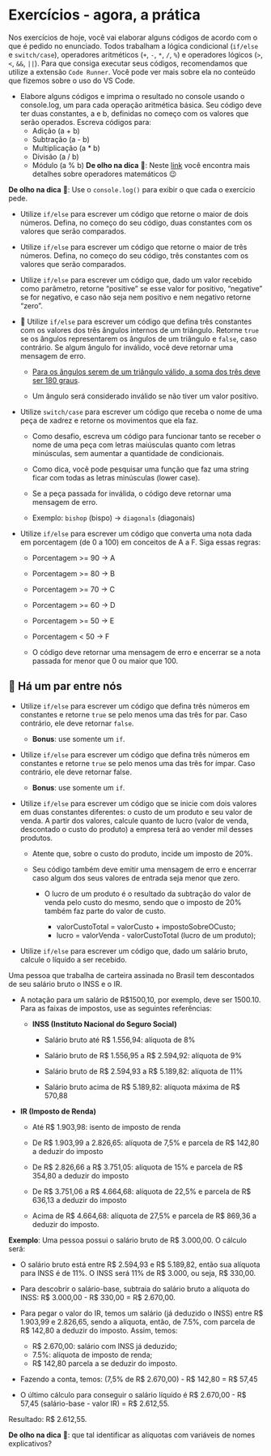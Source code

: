 # Exercícios - agora, a prática
Nos exercícios de hoje, você vai elaborar alguns códigos de acordo com o que é pedido no enunciado. Todos trabalham a lógica condicional (`if/else` e `switch/case`), operadores aritméticos (`+`, `-`, `*`, `/`, `%`) e operadores lógicos (`>`, `<`, `&&`, `||`). Para que consiga executar seus códigos, recomendamos que utilize a extensão `Code Runner`. Você pode ver mais sobre ela no conteúdo que fizemos sobre o uso do VS Code.

- Elabore alguns códigos e imprima o resultado no console usando o console.log, um para cada operação aritmética básica. Seu código deve ter duas constantes, a e b, definidas no começo com os valores que serão operados. Escreva códigos para:
    - Adição (a + b)
    - Subtração (a - b)
    - Multiplicação (a * b)
    - Divisão (a / b)
    - Módulo (a % b)
**De olho na dica** 👀: Neste [link](https://developer.mozilla.org/pt-BR/docs/Learn/JavaScript/First_steps/Math) você encontra mais detalhes sobre operadores matemáticos 😉

**De olho na dica** 👀: Use o `console.log()` para exibir o que cada o exercício pede.

- Utilize `if/else` para escrever um código que retorne o maior de dois números. Defina, no começo do seu código, duas constantes com os valores que serão comparados.
- Utilize `if/else` para escrever um código que retorne o maior de três números. Defina, no começo do seu código, três constantes com os valores que serão comparados.
- Utilize `if/else` para escrever um código que, dado um valor recebido como parâmetro, retorne “positive” se esse valor for positivo, “negative” se for negativo, e caso não seja nem positivo e nem negativo retorne “zero”.
- 🚀 Utilize `if/else` para escrever um código que defina três constantes com os valores dos três ângulos internos de um triângulo. Retorne `true` se os ângulos representarem os ângulos de um triângulo e `false`, caso contrário. Se algum ângulo for inválido, você deve retornar uma mensagem de erro.
    - [Para os ângulos serem de um triângulo válido, a soma dos três deve ser 180 graus](https://blogdoenem.com.br/triangulos-propriedades/).

    - Um ângulo será considerado inválido se não tiver um valor positivo.

- Utilize `switch/case` para escrever um código que receba o nome de uma peça de xadrez e retorne os movimentos que ela faz.
    - Como desafio, escreva um código para funcionar tanto se receber o nome de uma peça com letras maiúsculas quanto com letras minúsculas, sem aumentar a quantidade de condicionais.

    - Como dica, você pode pesquisar uma função que faz uma string ficar com todas as letras minúsculas (lower case).

    - Se a peça passada for inválida, o código deve retornar uma mensagem de erro.

    - Exemplo: `bishop` (bispo) -> `diagonals` (diagonais)

- Utilize `if/else` para escrever um código que converta uma nota dada em porcentagem (de 0 a 100) em conceitos de A a F. Siga essas regras:
    - Porcentagem >= 90 -> A

    - Porcentagem >= 80 -> B

    - Porcentagem >= 70 -> C

    - Porcentagem >= 60 -> D

    - Porcentagem >= 50 -> E

    - Porcentagem < 50 -> F

    - O código deve retornar uma mensagem de erro e encerrar se a nota passada for menor que 0 ou maior que 100.

## 🚀 Há um par entre nós
- Utilize `if/else` para escrever um código que defina três números em constantes e retorne `true` se pelo menos uma das três for par. Caso contrário, ele deve retornar `false`.
    - **Bonus**: use somente um `if`.
  
- Utilize `if/else` para escrever um código que defina três números em constantes e retorne `true` se pelo menos uma das três for ímpar. Caso contrário, ele deve retornar false.
    - **Bonus**: use somente um `if`.
  
- Utilize `if/else` para escrever um código que se inicie com dois valores em duas constantes diferentes: o custo de um produto e seu valor de venda. A partir dos valores, calcule quanto de lucro (valor de venda, descontado o custo do produto) a empresa terá ao vender mil desses produtos.
    - Atente que, sobre o custo do produto, incide um imposto de 20%.

  - Seu código também deve emitir uma mensagem de erro e encerrar caso algum dos seus valores de entrada seja menor que zero.

    - O lucro de um produto é o resultado da subtração do valor de venda pelo custo do mesmo, sendo que o imposto de 20% também faz parte do valor de custo.

        - valorCustoTotal = valorCusto + impostoSobreOCusto;
        - lucro = valorVenda - valorCustoTotal (lucro de um produto);
- Utilize `if/else` para escrever um código que, dado um salário bruto, calcule o líquido a ser recebido.

Uma pessoa que trabalha de carteira assinada no Brasil tem descontados de seu salário bruto o INSS e o IR.

- A notação para um salário de R$1500,10, por exemplo, deve ser 1500.10. Para as faixas de impostos, use as seguintes referências:

    - **INSS (Instituto Nacional do Seguro Social)**

        - Salário bruto até R$ 1.556,94: alíquota de 8%

        - Salário bruto de R$ 1.556,95 a R$ 2.594,92: alíquota de 9%

        - Salário bruto de R$ 2.594,93 a R$ 5.189,82: alíquota de 11%

        - Salário bruto acima de R$ 5.189,82: alíquota máxima de R$ 570,88

- **IR (Imposto de Renda)**

    - Até R$ 1.903,98: isento de imposto de renda

    - De R$ 1.903,99 a 2.826,65: alíquota de 7,5% e parcela de R$ 142,80 a deduzir do imposto

    - De R$ 2.826,66 a R$ 3.751,05: alíquota de 15% e parcela de R$ 354,80 a deduzir do imposto

    - De R$ 3.751,06 a R$ 4.664,68: alíquota de 22,5% e parcela de R$ 636,13 a deduzir do imposto

    - Acima de R$ 4.664,68: alíquota de 27,5% e parcela de R$ 869,36 a deduzir do imposto.

**Exemplo**: Uma pessoa possui o salário bruto de R$ 3.000,00. O cálculo será:

- O salário bruto está entre R$ 2.594,93 e R$ 5.189,82, então sua alíquota para INSS é de 11%. O INSS será 11% de R$ 3.000, ou seja, R$ 330,00.

- Para descobrir o salário-base, subtraia do salário bruto a alíquota do INSS: R$ 3.000,00 - R$ 330,00 = R$ 2.670,00.

- Para pegar o valor do IR, temos um salário (já deduzido o INSS) entre R$ 1.903,99 e 2.826,65, sendo a alíquota, então, de 7.5%, com parcela de R$ 142,80 a deduzir do imposto. Assim, temos:

    - R$ 2.670,00: salário com INSS já deduzido;
    - 7.5%: alíquota de imposto de renda;
    - R$ 142,80 parcela a se deduzir do imposto.
- Fazendo a conta, temos: (7,5% de R$ 2.670,00) - R$ 142,80 = R$ 57,45

- O último cálculo para conseguir o salário líquido é R$ 2.670,00 - R$ 57,45 (salário-base - valor IR) = R$ 2.612,55.

Resultado: R$ 2.612,55.

**De olho na dica** 👀: que tal identificar as alíquotas com variáveis de nomes explicativos?